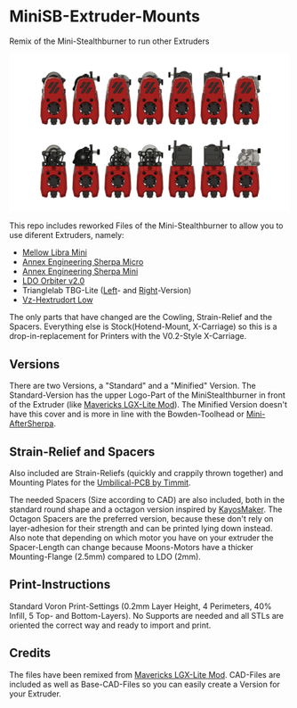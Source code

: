 # MiniSB-Extruder-Mounts
Remix of the Mini-Stealthburner to run other Extruders

![Lineup of Extruder-Mounts](./_MiniSB-Lineup-Combined.png)

This repo includes reworked Files of the Mini-Stealthburner to allow you to use diferent Extruders, namely:
- [Mellow Libra Mini](https://www.aliexpress.com/item/1005003506182112.html)
- [Annex Engineering Sherpa Micro](https://github.com/Annex-Engineering/Sherpa_Micro-Extruder)
- [Annex Engineering Sherpa Mini](https://github.com/Annex-Engineering/Sherpa_Mini-Extruder)
- [LDO Orbiter v2.0](https://orbiterprojects.com/orbiter-v2-0/)
- Trianglelab TBG-Lite ([Left](https://www.aliexpress.com/item/1005004186141062.html)- and [Right](https://www.aliexpress.com/item/1005003908281100.html)-Version)
- [Vz-Hextrudort Low](https://github.com/VzBoT3D/Vz-HextrudORT)

The only parts that have changed are the Cowling, Strain-Relief and the Spacers. Everything else is Stock(Hotend-Mount, X-Carriage) so this is a drop-in-replacement for Printers with the V0.2-Style X-Carriage.

## Versions
There are two Versions, a "Standard" and a "Minified" Version. The Standard-Version has the upper Logo-Part of the MiniStealthburner in front of the Extruder (like [Mavericks LGX-Lite Mod](https://mods.vorondesign.com/detail/nJmiEHmmiI9woW4PqjQ2dA)). The Minified Version doesn't have this cover and is more in line with the Bowden-Toolhead or [Mini-AfterSherpa](https://github.com/PrintersForAnts/Mini-AfterSherpa).

## Strain-Relief and Spacers
Also included are Strain-Reliefs (quickly and crappily thrown together) and Mounting Plates for the [Umbilical-PCB by Timmit](https://github.com/VoronDesign/Voron-Hardware/tree/master/V0-Umbilical).

The needed Spacers (Size according to CAD) are also included, both in the standard round shape and a octagon version inspired by [KayosMaker](https://github.com/KayosMaker/CANboard_Mounts). The Octagon Spacers are the preferred version, because these don't rely on layer-adhesion for their strength and can be printed lying down instead. Also note that depending on which motor you have on your extruder the Spacer-Length can change because Moons-Motors have a thicker Mounting-Flange (2.5mm) compared to LDO (2mm).

## Print-Instructions
Standard Voron Print-Settings (0.2mm Layer Height, 4 Perimeters, 40% Infill, 5 Top- and Bottom-Layers). No Supports are needed and all STLs are oriented the correct way and ready to import and print. 

## Credits
The files have been remixed from [Mavericks LGX-Lite Mod](https://mods.vorondesign.com/detail/nJmiEHmmiI9woW4PqjQ2dA). CAD-Files are included as well as Base-CAD-Files so you can easily create a Version for your Extruder.

